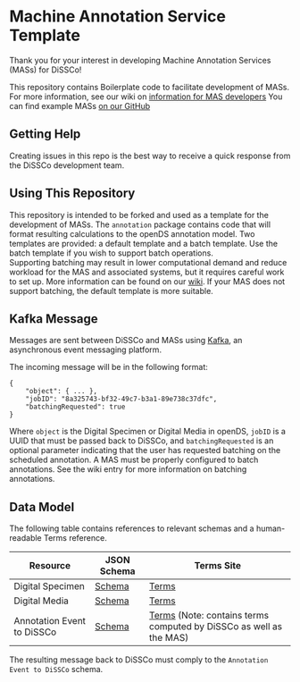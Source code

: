 # Machine Annotation Service Template
Thank you for your interest in developing Machine Annotation Services (MASs) for DiSSCo!

This repository contains Boilerplate code to facilitate development of MASs. For more information, see our wiki on [information for MAS developers](https://github.com/DiSSCo/dissco-developers-documentation/wiki/Information-for-Machine-Annotation-Service-(MAS)-Developers)
You can find example MASs [on our GitHub](https://github.com/DiSSCo/demo-enrichment-service-image/)


## Getting Help
Creating issues in this repo is the best way to receive a quick response from the DiSSCo development team.

## Using This Repository
This repository is intended to be forked and used as a template for the development of MASs. 
The `annotation` package contains code that will format resulting calculations to the openDS annotation model.
Two templates are provided: a default template and a batch template. Use the batch template if you wish to support batch operations. \
Supporting batching may result in lower computational demand and reduce workload for the MAS and associated systems, but it 
requires careful work to set up. More information can be found on our [wiki](https://github.com/DiSSCo/dissco-developers-documentation/wiki/Information-for-Machine-Annotation-Service-(MAS)-Developers). 
If your MAS does not support batching, the default template is more suitable.

## Kafka Message

Messages are sent between DiSSCo and MASs using [Kafka](https://kafka.apache.org/), an asynchronous event messaging platform. 

The incoming message will be in the following format: 
```
{
    "object": { ... },
    "jobID": "8a325743-bf32-49c7-b3a1-89e738c37dfc",
    "batchingRequested": true
}
```
Where `object` is the Digital Specimen or Digital Media in openDS, `jobID` is a UUID that must be passed back to DiSSCo, and `batchingRequested` is an optional parameter indicating that the user has requested batching on the scheduled annotation. A MAS must be properly configured to batch annotations. See the wiki entry for more information on batching annotations. 

## Data Model

The following table contains references to relevant schemas and a human-readable Terms reference.

| Resource                   | JSON Schema                                                                                                      | Terms Site                                                                                                           |
|----------------------------|------------------------------------------------------------------------------------------------------------------|----------------------------------------------------------------------------------------------------------------------|
| Digital Specimen           | [Schema](https://schemas.dissco.tech/schemas/fdo-type/digital-specimen/0.3.0/digital-specimen.json)              | [Terms](https://dev.terms.dissco.tech/digital-specimen-terms)                                                        |
| Digital Media              | [Schema](https://schemas.dissco.tech/schemas/fdo-type/digital-media/0.3.0/digital-media.json)                    | [Terms](https://dev.terms.dissco.tech/digital-media-terms)                                                           |
| Annotation Event to DiSSCo | [Schema](https://schemas.dissco.tech/schemas/developer-schema/annotation/0.3.0/annotation-processing-event.json) | [Terms](https://dev.terms.dissco.tech/annotation-terms) (Note: contains terms computed by DiSSCo as well as the MAS) |

The resulting message back to DiSSCo must comply to the `Annotation Event to DiSSCo` schema.
